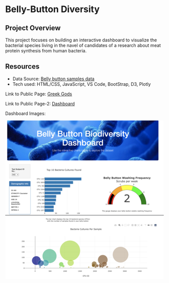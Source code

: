 # Belly-Button Diversity 

## Project Overview
This project focuses on building an interactive dashboard to visualize the bacterial species living in the navel of candidates of a research about meat protein synthesis from human bacteria. 

## Resources
- Data Source: [Belly button samples data](https://github.com/zinashah8/belly_button/blob/main/samples.json)
- Tech used: HTML/CSS, JavaScript, VS Code, BootStrap, D3, Plotly



Link to Public Page:
[Greek Gods](https://zinashah8.github.io/plotly-deployment/)

Link to Public Page-2:
[Dashboard](https://zinashah8.github.io/belly-button/)

Dashboard Images:

![Image1](Resources/Dash1.png)
![Image2](Resources/Dash2.png)